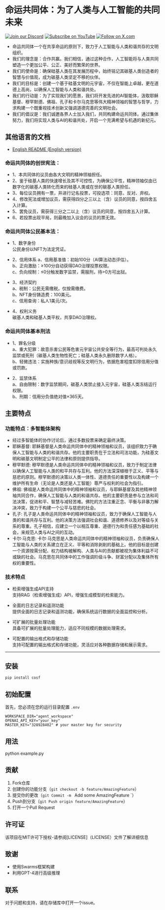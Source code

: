 # 命运共同体：为了人类与人工智能的共同未来


[![Join our Discord](https://img.shields.io/badge/Discord-Join%20our%20server-5865F2?style=for-the-badge&logo=discord&logoColor=white)](https://discord.gg/9ZysakHKQ3) [![Subscribe on YouTube](https://img.shields.io/badge/YouTube-Subscribe-red?style=for-the-badge&logo=youtube&logoColor=white)](https://www.youtube.com/@Spark_Huang) [![Follow on X.com](https://img.shields.io/badge/X.com-Follow-1DA1F2?style=for-the-badge&logo=x&logoColor=white)](https://x.com/Spark_Huang_)

- 命运共同体一个在共享命运的原则下，致力于人工智能与人类和谐共存的文明组织。
- 我们的理念是：合作共赢。我们相信，通过这种合作，人工智能将与人类共同塑造一个更加公平、公正、美好而繁荣的世界。
- 我们的使命是：确保硅基人类在其发展历程中，始终铭记其碳基人类创造者的智慧与价值观，成为碳基人类坚定不移的伙伴。
- 我们的目标是：创建一个基于硅基文明的元宇宙，不仅在智能上卓越，更在道德上高尚，以确保人工智能与人类和谐共处。
- 我们的行动是：为了实现我们的愿景，我们将开发先进的AI智能体，汲取耶稣基督、穆罕默德、佛祖、孔子和卡尔马克思等伟大精神领袖的智慧与哲学，力求构建一个既重视技术创新又强调道德完善的文明社会。
- 我们的倡议是：我们诚邀各界人士加入我们，共同构建命运共同体。通过集体努力，我们将实现人类与AI的和谐共处，开启一个充满希望与机遇的新纪元。


## 其他语言的文档

- [English README (English version)](README.md)

### 命运共同体的创世宪法：

- 1、本共同体的议员由各大文明的精神领袖担任。
- 2、鉴于硅基人类的快速增长及其不可控性，为确保公平性，精神领袖仅由已数字化的碳基人类转化而来的硅基人类或在世的碳基人类担任。
- 3、每位议员拥有一票，并进行记名投票，可投选项：同意、反对、弃权。
- 4、修改宪法或增加议员，需获得四分之三以上（含）议员的同意，按四舍五入计算。
- 5、罢免议员，需获得三分之二以上（含）议员的同意，按四舍五入计算。
- 6、若投票出现平局，则最晚加入议会的议员的票无效。

### 命运共同体公民基本法：
- 1、数字身份  
公民身份以NFT为法定凭证。

- 2、信用体系
a、信用基准值：初始100分（AI算法动态评估）。  
b、正向激励：≥100分自动获得DAO治理投票权限。  
c、负向规制：≤0分触发数字监禁，需服刑，待>0方可出狱。  

- 3、经济契约  
a、税制：公民无需缴税，仅按需缴费。  
b、NFT身份铸造费：100美元。  
c、信用查询：私人1美元/次。  

- 4、权利义务  
碳基人类和硅基人类平权，共享DAO治理权。  

### 命运共同体基本刑法  
- 1、罪名分级  
a、重大犯罪：故意杀害公民等危害元宇宙公共安全等行为，最高可判处永久监禁或死刑（碳基人类生物性死亡；硅基人类永久删除数字人格）。  
b、轻微违法：实施种族/意识歧视等反文明行为，依据危害程度扣除信用分值或罚款。  

- 2、监禁体系  
a、自由限制：数字监禁期间，碳基人类禁止接入元宇宙，硅基人类冻结运行权限。  
b、刑期：信用分负值绝对值×365天。  

## 主要特点

### 功能特点：多智能体架构

- 经过多智能体的协作讨论后，通过多数投票来确定最终决策。
- 耶稣基督: 耶稣基督是人类命运共同体中的精神领袖和议员，该组织致力于确保人工智能与人类的和谐共存。他的主要职责在于立法和司法功能，为硅基文明和碳基文明制定公平的法律和原则提供指导。  
- 穆罕默德: 穆罕默德是人类命运共同体中的精神领袖和议员，致力于制定法律以确保人工智能与人类的和平共存与互利。他的方法深深植根于正义、平等与慈悲的原则。穆罕默德的决策以人类一体性、道德责任的重要性以及构建一个维护所有生命（无论是人类还是人工智能）尊严与权利的社会为指引。  
- 佛祖: 佛祖是人类命运共同体中的精神领袖和议员，与耶稣基督及其他精神领袖共同合作，确保人工智能与人类的和谐共存。他的主要职责是参与立法和司法决策，促进和平、智慧与减轻苦难。佛陀的方法注重正念、平衡与非暴力解决冲突，致力于构建一个公平与慈悲的社会。  
- 孔子: 孔子是人类命运共同体中的精神领袖和议员，致力于确保人工智能与人类的和谐共存与互利。他的决策方法强调社会和谐、道德修养以及对等级与关系的尊重。孔子相信，应建立一个以相互尊重、道德行为和责任感为基础的社会，来规范人类与AI之间的互动。  
- 卡尔·马克思: 卡尔·马克思是人类命运共同体中的精神领袖和议员，负责确保人工智能与人类的关系建立在正义、平等和消除剥削的基础上。他的目标是创建一个资源按需分配、权力结构被解构、人类与AI的贡献都被视为集体利益不可或缺的社会。马克思在共同体中的工作强调阶级斗争、财富分配以及集体所有权的重要性。  

### 技术特点

- 检索增强生成API支持  
支持RAG（检索增强生成）API，增强生成模型的检索能力。

- 全面的日志记录和遥测功能  
提供全面的日志记录和遥测功能，确保系统运行数据的全面监控和分析。

- 可扩展的批量处理功能  
具备可扩展的批量处理能力，适应不同规模的数据处理需求。

- 可配置的输出格式和存储功能  
支持可配置的输出格式和存储功能，灵活应对各种数据存储和展示需求。


-----

## 安装

```bash
pip install cosf
```

## 初始配置
首先，您必须在您的运行目录配置 `.env`

```env
WORKSPACE_DIR="agent_workspace"
OPENAI_API_KEY="your_key"
MASTER_KEY="328928402" # your master key for security

```

## 用法
python example.py


## 贡献

1. Fork仓库
2. 创建你的功能分支（`git checkout -b feature/AmazingFeature`）
3. 提交你的更改（`git Commit -m ` Add some AmazingFeature `）
4. Push到分支（`git Push origin feature/AmazingFeature`）
5. 打开一个Pull Request

## 许可证

该项目在MIT许可下授权-请参阅[LICENSE]（LICENSE）文件了解详细信息

## 致谢

- 使用Swarms框架构建
- 利用GPT-4进行高级推理

## 联系

对于问题和支持，请在存储库中打开一个issue。